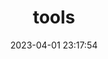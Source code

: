 ---
pageComponent:
  name: Catalogue
  data:
    key: 04.tools
title: tools
date: 2023-04-01 23:17:54
permalink: /tools/
sidebar: true
article: false
comment: false
editLink: false
---